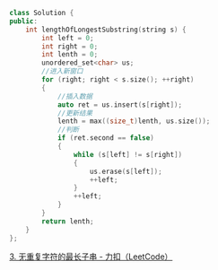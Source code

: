 ```cpp
class Solution {
public:
    int lengthOfLongestSubstring(string s) {
        int left = 0;
        int right = 0;
        int lenth = 0;
        unordered_set<char> us;
        //进入新窗口
        for (right; right < s.size(); ++right)
        {
            //插入数据
            auto ret = us.insert(s[right]);
            //更新结果
            lenth = max((size_t)lenth, us.size());
            //判断
            if (ret.second == false)
            {
                while (s[left] != s[right])
                {
                    us.erase(s[left]);
                    ++left;
                }
                ++left;
            }
        }
        return lenth;
    }
};
```

[3. 无重复字符的最长子串 - 力扣（LeetCode）](https://leetcode.cn/problems/longest-substring-without-repeating-characters/)